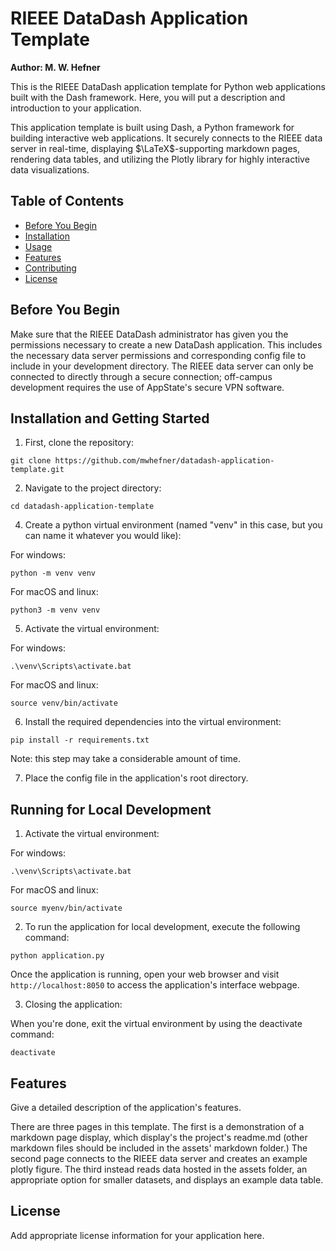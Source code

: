# RIEEE DataDash Application Template

**Author: M. W. Hefner**

This is the RIEEE DataDash application template for Python web applications built with the Dash framework.  Here, you will put a description and introduction to your application.  

This application template is built using Dash, a Python framework for building interactive web applications. It securely connects to the RIEEE data server in real-time, displaying $\LaTeX$-supporting markdown pages, rendering data tables, and utilizing the Plotly library for highly interactive data visualizations.

## Table of Contents

- [Before You Begin](#beforeyoubegin)
- [Installation](#installation)
- [Usage](#usage)
- [Features](#features)
- [Contributing](#contributing)
- [License](#license)

## Before You Begin

Make sure that the RIEEE DataDash administrator has given you the permissions necessary to create a new DataDash application.  This includes the necessary data server permissions and corresponding config file to include in your development directory.  The RIEEE data server can only be connected to directly through a secure connection; off-campus development requires the use of AppState's secure VPN software.

## Installation and Getting Started

1. First, clone the repository:

```shell
git clone https://github.com/mwhefner/datadash-application-template.git
```

2. Navigate to the project directory:

```shell
cd datadash-application-template
```

4. Create a python virtual environment (named "venv" in this case, but you can name it whatever you would like):

For windows:

```shell
python -m venv venv
```

For macOS and linux:

```shell
python3 -m venv venv
```

5. Activate the virtual environment:

For windows:

```shell
.\venv\Scripts\activate.bat 
```

For macOS and linux:

```shell
source venv/bin/activate
```

6. Install the required dependencies into the virtual environment:

```shell
pip install -r requirements.txt
```

Note: this step may take a considerable amount of time.

7. Place the config file in the application's root directory.

## Running for Local Development

1. Activate the virtual environment:

For windows:

```shell
.\venv\Scripts\activate.bat 
```

For macOS and linux:

```shell
source myenv/bin/activate
```

2. To run the application for local development, execute the following command:

```shell
python application.py
```

Once the application is running, open your web browser and visit `http://localhost:8050` to access the application's interface webpage.

3. Closing the application:

When you're done, exit the virtual environment by using the deactivate command:

```shell
deactivate
```

## Features

Give a detailed description of the application's features.

There are three pages in this template.  The first is a demonstration of a markdown page display, which display's the project's readme.md (other markdown files should be included in the assets' markdown folder.)  The second page connects to the RIEEE data server and creates an example plotly figure.  The third instead reads data hosted in the assets folder, an appropriate option for smaller datasets, and displays an example data table.

## License

Add appropriate license information for your application here.
